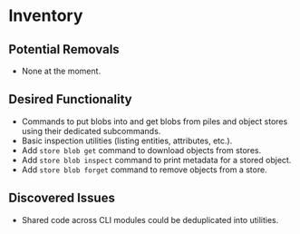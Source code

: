 # Inventory

## Potential Removals
- None at the moment.
## Desired Functionality
- Commands to put blobs into and get blobs from piles and object stores using
  their dedicated subcommands.
- Basic inspection utilities (listing entities, attributes, etc.).
- Add `store blob get` command to download objects from stores.
- Add `store blob inspect` command to print metadata for a stored object.
- Add `store blob forget` command to remove objects from a store.

## Discovered Issues
- Shared code across CLI modules could be deduplicated into utilities.
